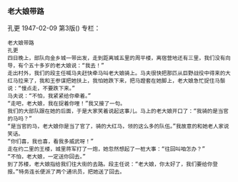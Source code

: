 ### 老大娘带路
孔更
1947-02-09
第3版()
专栏：

    老大娘带路
    孔更
    四日晚上，部队向金乡城一带出发，走到距离城五里的周平楼，离宿营地还有三里，我们没有向导，有个五十多岁的老大娘说：“我去！”
    走出村外，我们的段主任喊马夫赶快牵马叫老大娘骑上。马夫很快把那匹从巨野战役中得来的大红马拉来了，我和王参谋把她扶上，我怕她跌下来，把马蹬套在她脚上，老大娘急忙捉住马鬃说：“慢点走，不要跌下来。”
    马夫说：“不怕，我紧紧给你牵着。”
    “走吧，老大娘，我在捉着你哩！”我又接了一句。
    我们的大部队跟在她的后面，于是大家笑着说起这事儿。马上的老大娘开口了：“我骑的是当官的马吗？”
    “是当官的马，老大娘你是当了官了，骑的大红马，领的这么多的队伍。”我故意的和她老人家说笑话。
    “你们喜，我也喜，看我多威武呀！”
    走在约二里的王楼，城里蒋军打了一炮，她忽然想起了一桩大事：“往回叫咱怎办？”
    “不怕，老大娘，一定送你回去。”
    到了苏楼，老大娘指给我们往大街的去路。段主任说：“老大娘，你太好了，我们要给你登报。”特务连长便派了两个通讯员，把她送了回去。
